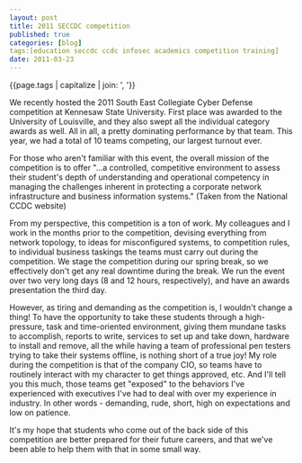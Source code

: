 ```yaml
---
layout: post
title: 2011 SECCDC competition
published: true
categories: [blog]
tags:[education seccdc ccdc infosec academics competition training]
date: 2011-03-23
---
```


{{page.tags | capitalize | join: ', '}}

We recently hosted the 2011 South East Collegiate Cyber Defense competition at Kennesaw State University.  First place was awarded to the University of Louisville, and they also swept all the individual category awards as well.  All in all, a pretty dominating performance by that team.  This year, we had a total of 10 teams competing, our largest turnout ever.

For those who aren't familiar with this event, the overall mission of the competition is to offer "...a controlled, competitive environment to assess their student's depth of understanding and operational competency in managing the challenges inherent in protecting a corporate network infrastructure and business information systems." (Taken from the National CCDC website)

From my perspective, this competition is a ton of work.  My colleagues and I work in the months prior to the competition, devising everything from network topology, to ideas for misconfigured systems,  to competition rules, to individual business taskings the teams must carry out during the competition.  We stage the competition during our spring break, so we effectively don't get any real downtime during the break.  We run the event over two very long days (8 and 12 hours, respectively), and have an awards presentation the third day.

However, as tiring and demanding as the competition is, I wouldn't change a thing!  To have the opportunity to take these students through a high-pressure, task and time-oriented environment, giving them mundane tasks to accomplish, reports to write, services to set up and take down, hardware to install and remove, all the while having a team of professional pen testers trying to take their systems offline, is nothing short of a true joy!  My role during the competition is that of the company CIO, so teams have to routinely interact with my character to get things approved, etc.  And I'll tell you this much, those teams get "exposed" to the behaviors I've experienced with executives I've had to deal with over my experience in industry.  In other words - demanding, rude, short, high on expectations and low on patience.

It's my hope that students who come out of the back side of this competition are better prepared for their future careers, and that we've been able to help them with that in some small way.
